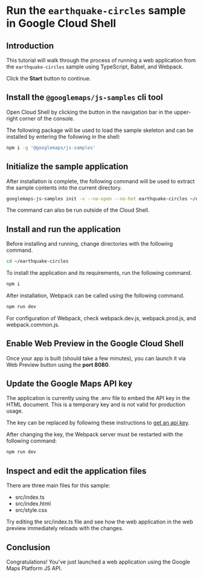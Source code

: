 # Run the `earthquake-circles` sample in Google Cloud Shell

<walkthrough-tutorial-duration duration="10"/>

## Introduction

This tutorial will walk through the process of running a web application from
the `earthquake-circles` sample using TypeScript, Babel, and Webpack.

Click the **Start** button to continue.

## Install the `@googlemaps/js-samples` cli tool

Open Cloud Shell by clicking the
<walkthrough-cloud-shell-icon></walkthrough-cloud-shell-icon> button in the
navigation bar in the upper-right corner of the console.

The following package will be used to load the sample skeleton and can be
installed by entering the following in the shell:

```bash
npm i -g '@googlemaps/js-samples'
```

## Initialize the sample application

After installation is complete, the following command will be used to extract
the sample contents into the current directory.

```bash
googlemaps-js-samples init -v --no-open --no-hot earthquake-circles ~/earthquake-circles
```

The command can also be run outside of the Cloud Shell.

## Install and run the application

Before installing and running, change directories with the following command.

```bash
cd ~/earthquake-circles
```

To install the application and its requirements, run the following command.

```bash
npm i
```

After installation, Webpack can be called using the following command.

```bash
npm run dev
```

For configuration of Webpack, check
<walkthrough-editor-open-file filePath="earthquake-circles/webpack.dev.js">webpack.dev.js</walkthrough-editor-open-file>,
<walkthrough-editor-open-file filePath="earthquake-circles/webpack.prod.js">webpack.prod.js</walkthrough-editor-open-file>,
and
<walkthrough-editor-open-file filePath="earthquake-circles/webpack.common.js">webpack.common.js</walkthrough-editor-open-file>.

## Enable Web Preview in the Google Cloud Shell

Once your app is built (should take a few minutes), you can launch it via
<walkthrough-spotlight-pointer target="cloudshell" spotlightId="devshell-web-preview-button">Web
Preview button</walkthrough-spotlight-pointer> using the **port 8080**.

## Update the Google Maps API key

The application is currently using the
<walkthrough-editor-open-file filePath="earthquake-circles/.env">.env</walkthrough-editor-open-file>
file to embed the API key in the HTML document. This is a temporary key and is
not valid for production usage.

The key can be replaced by following these instructions to
[get an api key](https://developers.google.com/maps/documentation/javascript/get-api-key).

After changing the key, the Webpack server must be restarted with the following
command:

```bash
npm run dev
```

## Inspect and edit the application files

There are three main files for this sample:

*   <walkthrough-editor-open-file filePath="earthquake-circles/src/index.ts">src/index.ts</walkthrough-editor-open-file>
*   <walkthrough-editor-open-file filePath="earthquake-circles/src/index.html">src/index.html</walkthrough-editor-open-file>
*   <walkthrough-editor-open-file filePath="earthquake-circles/src/style.css">src/style.css</walkthrough-editor-open-file>

Try editing the <walkthrough-editor-open-file filePath="earthquake-circles/src/index.ts">src/index.ts</walkthrough-editor-open-file> file and see how the web application in the web preview immediately reloads with the changes.

## Conclusion

<walkthrough-conclusion-trophy></walkthrough-conclusion-trophy>

Congratulations! You've just launched a web application using the Google Maps
Platform JS API.

